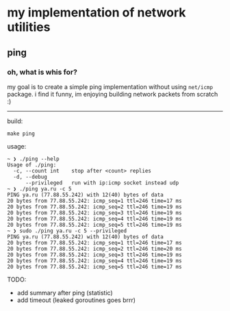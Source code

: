 # my implementation of network utilities
## ping

### oh, what is whis for?
my goal is to create a simple ping implementation without using `net/icmp` package. i find it funny, im enjoying building network packets from scratch :)

---

build:

```
make ping
```

usage:

```
~ ❯ ./ping --help
Usage of ./ping:
  -c, --count int    stop after <count> replies
  -d, --debug        
      --privileged   run with ip:icmp socket instead udp
~ ❯ ./ping ya.ru -c 5
PING ya.ru (77.88.55.242) with 12(40) bytes of data
20 bytes from 77.88.55.242: icmp_seq=1 ttl=246 time=17 ms
20 bytes from 77.88.55.242: icmp_seq=2 ttl=246 time=19 ms
20 bytes from 77.88.55.242: icmp_seq=3 ttl=246 time=19 ms
20 bytes from 77.88.55.242: icmp_seq=4 ttl=246 time=19 ms
20 bytes from 77.88.55.242: icmp_seq=5 ttl=246 time=19 ms
~ ❯ sudo ./ping ya.ru -c 5 --privileged
PING ya.ru (77.88.55.242) with 12(40) bytes of data
20 bytes from 77.88.55.242: icmp_seq=1 ttl=246 time=17 ms
20 bytes from 77.88.55.242: icmp_seq=2 ttl=246 time=20 ms
20 bytes from 77.88.55.242: icmp_seq=3 ttl=246 time=19 ms
20 bytes from 77.88.55.242: icmp_seq=4 ttl=246 time=19 ms
20 bytes from 77.88.55.242: icmp_seq=5 ttl=246 time=17 ms
```
TODO:
- add summary after ping (statistic)
- add timeout (leaked goroutines goes brrr)